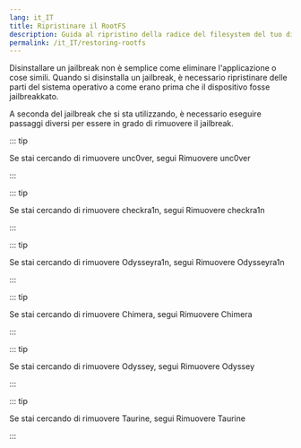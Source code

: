 ```yaml
---
lang: it_IT
title: Ripristinare il RootFS
description: Guida al ripristino della radice del filesystem del tuo dispositivo jailbroken
permalink: /it_IT/restoring-rootfs
---
```


Disinstallare un jailbreak non è semplice come eliminare l'applicazione o cose simili. Quando si disinstalla un jailbreak, è necessario ripristinare delle parti del sistema operativo a come erano prima che il dispositivo fosse jailbreakkato.

A seconda del jailbreak che si sta utilizzando, è necessario eseguire passaggi diversi per essere in grado di rimuovere il jailbreak.

::: tip

Se stai cercando di rimuovere unc0ver, segui <router-link to="/it_IT/removing-unc0ver">Rimuovere unc0ver</router-link>

:::

::: tip

Se stai cercando di rimuovere checkra1n, segui <router-link to="/it_IT/removing-checkra1n">Rimuovere checkra1n</router-link>

:::

::: tip

Se stai cercando di rimuovere Odysseyra1n, segui <router-link to="/it_IT/removing-odysseyra1n">Rimuovere Odysseyra1n</router-link>

:::

::: tip

Se stai cercando di rimuovere Chimera, segui <router-link to="/it_IT/removing-chimera">Rimuovere Chimera</router-link>

:::

::: tip

Se stai cercando di rimuovere Odyssey, segui <router-link to="/it_IT/removing-odyssey">Rimuovere Odyssey</router-link>

:::

::: tip

Se stai cercando di rimuovere Taurine, segui <router-link to="/it_IT/removing-taurine">Rimuovere Taurine</router-link>

:::
